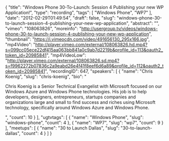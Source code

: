 {
  "title": "Windows Phone 30-To-Launch: Session 4 Publishing your new WP Application!",
  "type": "recording",
  "tags": [
    "Windows Phone",
    "WP7"
  ],
  "date": "2012-02-29T01:49:54",
  "draft": false,
  "slug": "windows-phone-30-to-launch-session-4-publishing-your-new-wp-application",
  "abstract": "",
  "vimeo": "108063826",
  "moreinfo": "http://usergroup.tv/videos/windows-phone-30-to-launch-session-4-publishing-your-new-wp-application",
  "thumbnail": "https://i.vimeocdn.com/video/491656130_295x166.jpg",
  "mp4Video": "http://player.vimeo.com/external/108063826.hd.mp4?s=099cc05ece22df415aa063bb841a0c9ab7d2219b&profile_id=113&oauth2_token_id=20985841",
  "mp4VideoLow": "http://player.vimeo.com/external/108063826.sd.mp4?s=f9962272b07836c2a9eabd26e4f41f8eef6d6a89&profile_id=112&oauth2_token_id=20985841",
  "recordingID": 647,
  "speakers": [
    {
      "name": "Chris Koenig",
      "slug": "chris-koenig",
      "bio": "<p>Chris Koenig is a Senior Technical Evangelist with Microsoft focused on our Windows Azure and Windows Phone technologies.  His job is to help developers, designers, entrepreneurs, startups companies and organizations large and small to find success and riches using Microsoft technology, specifically around Windows Azure and Windows Phone.</p>",
      "count": 10
    }
  ],
  "ugtvtags": [
    {
      "name": "Windows Phone",
      "slug": "windows-phone",
      "count": 4
    },
    {
      "name": "WP7",
      "slug": "wp7",
      "count": 9
    }
  ],
  "meetups": [
    {
      "name": "30 to Launch Dallas",
      "slug": "30-to-launch-dallas",
      "count": 4
    }
  ]
}